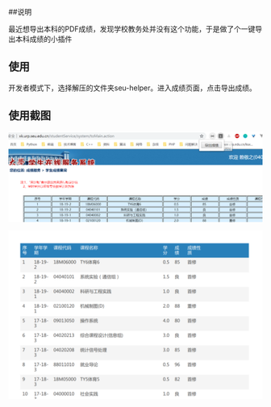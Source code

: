 ##说明

最近想导出本科的PDF成绩，发现学校教务处并没有这个功能，于是做了个一键导出本科成绩的小插件

## 使用

开发者模式下，选择解压的文件夹seu-helper。进入成绩页面，点击导出成绩。

## 使用截图

![](https://raw.githubusercontent.com/Neilai/seu-GPA-helper/master/img/1.png)

![](https://raw.githubusercontent.com/Neilai/seu-GPA-helper/master/img/2.png)